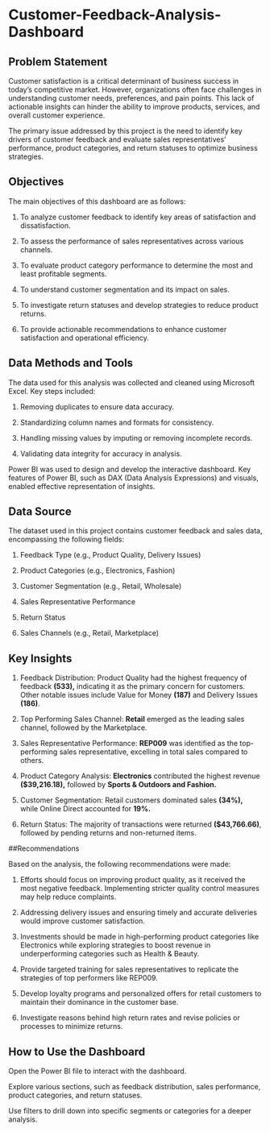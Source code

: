 # Customer-Feedback-Analysis-Dashboard


## Problem Statement
Customer satisfaction is a critical determinant of business success in today’s competitive market. However, organizations often face challenges in understanding customer needs, preferences, and pain points. This lack of actionable insights can hinder the ability to improve products, services, and overall customer experience.

The primary issue addressed by this project is the need to identify key drivers of customer feedback and evaluate sales representatives' performance, product categories, and return statuses to optimize business strategies.


## Objectives

The main objectives of this dashboard are as follows:

1. To analyze customer feedback to identify key areas of satisfaction and dissatisfaction.

2. To assess the performance of sales representatives across various channels.

3. To evaluate product category performance to determine the most and least profitable segments.

4. To understand customer segmentation and its impact on sales.

5. To investigate return statuses and develop strategies to reduce product returns.

6. To provide actionable recommendations to enhance customer satisfaction and operational efficiency.
   

## Data Methods and Tools

The data used for this analysis was collected and cleaned using Microsoft Excel. Key steps included:

1. Removing duplicates to ensure data accuracy.

2. Standardizing column names and formats for consistency.

3. Handling missing values by imputing or removing incomplete records.

4. Validating data integrity for accuracy in analysis.

Power BI was used to design and develop the interactive dashboard. Key features of Power BI, such as DAX (Data Analysis Expressions) and visuals, enabled effective representation of insights.


## Data Source

The dataset used in this project contains customer feedback and sales data, encompassing the following fields:

1. Feedback Type (e.g., Product Quality, Delivery Issues)

2. Product Categories (e.g., Electronics, Fashion)

3. Customer Segmentation (e.g., Retail, Wholesale)

4. Sales Representative Performance

5. Return Status

6. Sales Channels (e.g., Retail, Marketplace)


## Key Insights

1. Feedback Distribution: Product Quality had the highest frequency of feedback **(533),** indicating it as the primary concern for customers. Other notable issues include Value for Money **(187)** and Delivery Issues **(186)**.

2. Top Performing Sales Channel: **Retail** emerged as the leading sales channel, followed by the Marketplace.

3. Sales Representative Performance: **REP009** was identified as the top-performing sales representative, excelling in total sales compared to others.

4. Product Category Analysis: **Electronics** contributed the highest revenue **($39,216.18),** followed by **Sports & Outdoors and Fashion.**

5. Customer Segmentation: Retail customers dominated sales **(34%),** while Online Direct accounted for **19%.**

6. Return Status: The majority of transactions were returned **($43,766.66)**, followed by pending returns and non-returned items.


##Recommendations

Based on the analysis, the following recommendations were made:

1. Efforts should focus on improving product quality, as it received the most negative feedback. Implementing stricter quality control measures may help reduce complaints.

2. Addressing delivery issues and ensuring timely and accurate deliveries would improve customer satisfaction.

3. Investments should be made in high-performing product categories like Electronics while exploring strategies to boost revenue in underperforming categories such as Health & Beauty.

4. Provide targeted training for sales representatives to replicate the strategies of top performers like REP009.

5. Develop loyalty programs and personalized offers for retail customers to maintain their dominance in the customer base.

6. Investigate reasons behind high return rates and revise policies or processes to minimize returns.


## How to Use the Dashboard

Open the Power BI file to interact with the dashboard.

Explore various sections, such as feedback distribution, sales performance, product categories, and return statuses.

Use filters to drill down into specific segments or categories for a deeper analysis.

